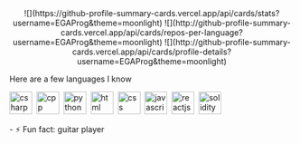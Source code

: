<body>
  <div id="stats" align="center">
    ![](https://github-profile-summary-cards.vercel.app/api/cards/stats?username=EGAProg&theme=moonlight)
    ![](http://github-profile-summary-cards.vercel.app/api/cards/repos-per-language?username=EGAProg&theme=moonlight)
    ![](http://github-profile-summary-cards.vercel.app/api/cards/profile-details?username=EGAProg&theme=moonlight)
  </div>
  <p>Here are a few languages I know</p>
  <div id="langs">
    <img src="https://cdn.jsdelivr.net/gh/devicons/devicon@latest/icons/csharp/csharp-original.svg" title="csharp" width="40" height="40" />&nbsp;
    <img src="https://cdn.jsdelivr.net/gh/devicons/devicon@latest/icons/cplusplus/cplusplus-plain.svg" title="cpp" width="40" height="40" />&nbsp;
    <img src="https://cdn.jsdelivr.net/gh/devicons/devicon@latest/icons/python/python-original.svg" title="python" width="40" height="40" />&nbsp;
    <img src="https://cdn.jsdelivr.net/gh/devicons/devicon@latest/icons/html5/html5-plain.svg" title="html" width="40" height="40" />&nbsp;
    <img src="https://cdn.jsdelivr.net/gh/devicons/devicon@latest/icons/css3/css3-plain-wordmark.svg" title="css" width="40" height="40" />&nbsp;
    <img src="https://cdn.jsdelivr.net/gh/devicons/devicon@latest/icons/javascript/javascript-plain.svg" title="javascript" width="40" height="40" />&nbsp;
    <img src="https://cdn.jsdelivr.net/gh/devicons/devicon@latest/icons/react/react-original.svg" title="reactjs" width="40" height="40" />&nbsp;
    <img src="https://cdn.jsdelivr.net/gh/devicons/devicon@latest/icons/solidity/solidity-plain.svg" title="solidity" width="40" height="40" />&nbsp;
  </div>
  <p>- ⚡ Fun fact: guitar player</p>
</body>
